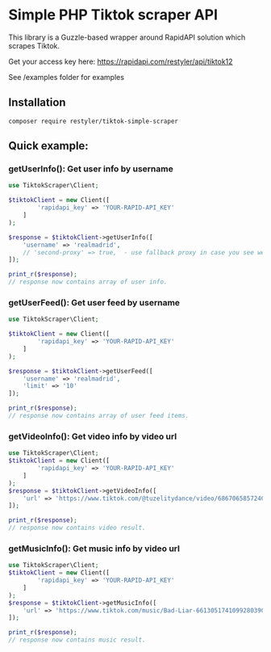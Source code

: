 # Simple PHP Tiktok scraper API
This library is a Guzzle-based wrapper around RapidAPI solution which scrapes Tiktok.

Get your access key here:
https://rapidapi.com/restyler/api/tiktok12

See /examples folder for examples

## Installation
```
composer require restyler/tiktok-simple-scraper
```

## Quick example:
### getUserInfo(): Get user info by username
```php
use TiktokScraper\Client;

$tiktokClient = new Client([
        'rapidapi_key' => 'YOUR-RAPID-API_KEY'
    ]
);

$response = $tiktokClient->getUserInfo([
    'username' => 'realmadrid',
    // 'second-proxy' => true,  - use fallback proxy in case you see weird errors like 404 for existing accounts. Every method supports this.
]);

print_r($response);
// response now contains array of user info.
```


### getUserFeed(): Get user feed by username
```php
use TiktokScraper\Client;

$tiktokClient = new Client([
        'rapidapi_key' => 'YOUR-RAPID-API_KEY'
    ]
);

$response = $tiktokClient->getUserFeed([
    'username' => 'realmadrid',
    'limit' => '10'
]);

print_r($response);
// response now contains array of user feed items.

```


### getVideoInfo(): Get video info by video url
```php
use TiktokScraper\Client;
$tiktokClient = new Client([
        'rapidapi_key' => 'YOUR-RAPID-API_KEY'
    ]
);
$response = $tiktokClient->getVideoInfo([
    'url' => 'https://www.tiktok.com/@tuzelitydance/video/6867065857240026369?sender_device=pc&sender_web_id=6842368731214956037&is_from_webapp=1'
]);

print_r($response);
// response now contains video result.

```


### getMusicInfo(): Get music info by video url
```php
use TiktokScraper\Client;
$tiktokClient = new Client([
        'rapidapi_key' => 'YOUR-RAPID-API_KEY'
    ]
);
$response = $tiktokClient->getMusicInfo([
    'url' => 'https://www.tiktok.com/music/Bad-Liar-6613051741099280390?lang=en'
]);

print_r($response);
// response now contains music result.

```


